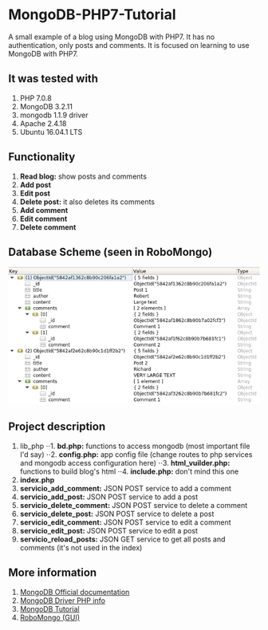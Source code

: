 # MongoDB-PHP7-Tutorial
A small example of a blog using MongoDB with PHP7. It has no authentication, only posts and comments. It is focused on learning to use MongoDB with PHP7.

## It was tested with

1. PHP 7.0.8
2. MongoDB 3.2.11
3. mongodb 1.1.9 driver
4. Apache 2.4.18
5. Ubuntu 16.04.1 LTS

## Functionality

1. **Read blog:** show posts and comments
2. **Add post**
3. **Edit post**
4. **Delete post:** it also deletes its comments
5. **Add comment**
6. **Edit comment**
7. **Delete comment**

## Database Scheme (seen in RoboMongo)

![Database scheme seen in RoboMongo](https://github.com/Elolawyn/MongoDB-PHP7-Tutorial/blob/master/doc/scheme.png)

## Project description

1. lib_php
⋅⋅1. **bd.php:** functions to access mongodb (most important file I'd say)
⋅⋅2. **config.php:** app config file (change routes to php services and mongodb access configuration here)
⋅⋅3. **html_vuilder.php:** functions to build blog's html
⋅⋅4. **include.php:** don't mind this one
2. **index.php**
3. **servicio_add_comment:** JSON POST service to add a comment
4. **servicio_add_post:** JSON POST service to add a post
5. **servicio_delete_comment:** JSON POST service to delete a comment
6. **servicio_delete_post:** JSON POST service to delete a post
7. **servicio_edit_comment:** JSON POST service to edit a comment
8. **servicio_edit_post:** JSON POST service to edit a post
8. **servicio_reload_posts:** JSON GET service to get all posts and comments (it's not used in the index)

## More information

1. [MongoDB Official documentation](https://docs.mongodb.com/)
2. [MongoDB Driver PHP info](https://secure.php.net/manual/en/set.mongodb.php)
3. [MongoDB Tutorial](https://www.tutorialspoint.com/mongodb/index.htm)
4. [RoboMongo (GUI)](https://robomongo.org/)
